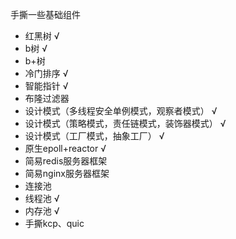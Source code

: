 手撕一些基础组件

- 红黑树  √
- b树  √
- b+树
- 冷门排序  √
- 智能指针 √
- 布隆过滤器
- 设计模式（多线程安全单例模式，观察者模式） √
- 设计模式（策略模式，责任链模式，装饰器模式） √
- 设计模式（工厂模式，抽象工厂） √
- 原生epoll+reactor √
- 简易redis服务器框架
- 简易nginx服务器框架
- 连接池
- 线程池 √
- 内存池 √
- 手撕kcp、quic